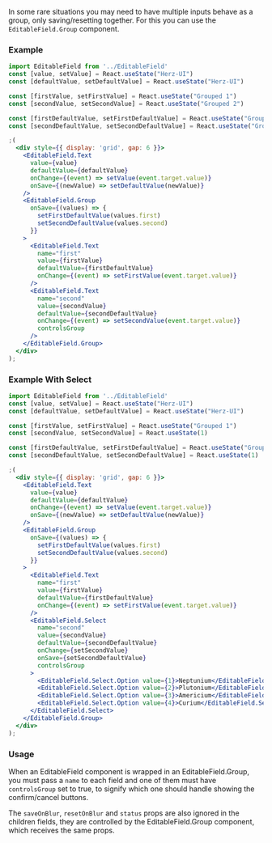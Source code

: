 In some rare situations you may need to have multiple inputs behave as a group, only saving/resetting together. For this you can use the `EditableField.Group` component.

### Example
```jsx
import EditableField from '../EditableField'
const [value, setValue] = React.useState("Herz-UI")
const [defaultValue, setDefaultValue] = React.useState("Herz-UI")

const [firstValue, setFirstValue] = React.useState("Grouped 1")
const [secondValue, setSecondValue] = React.useState("Grouped 2")

const [firstDefaultValue, setFirstDefaultValue] = React.useState("Grouped 1")
const [secondDefaultValue, setSecondDefaultValue] = React.useState("Grouped 2")

;(
  <div style={{ display: 'grid', gap: 6 }}>
    <EditableField.Text
      value={value}
      defaultValue={defaultValue}
      onChange={(event) => setValue(event.target.value)}
      onSave={(newValue) => setDefaultValue(newValue)}
    />
    <EditableField.Group
      onSave={(values) => {
        setFirstDefaultValue(values.first)
        setSecondDefaultValue(values.second)
      }}
    >
      <EditableField.Text
        name="first"
        value={firstValue}
        defaultValue={firstDefaultValue}
        onChange={(event) => setFirstValue(event.target.value)}
      />
      <EditableField.Text
        name="second"
        value={secondValue}
        defaultValue={secondDefaultValue}
        onChange={(event) => setSecondValue(event.target.value)}
        controlsGroup
      />
    </EditableField.Group>
  </div>
);
```

### Example With Select
```jsx
import EditableField from '../EditableField'
const [value, setValue] = React.useState("Herz-UI")
const [defaultValue, setDefaultValue] = React.useState("Herz-UI")

const [firstValue, setFirstValue] = React.useState("Grouped 1")
const [secondValue, setSecondValue] = React.useState(1)

const [firstDefaultValue, setFirstDefaultValue] = React.useState("Grouped 1")
const [secondDefaultValue, setSecondDefaultValue] = React.useState(1)

;(
  <div style={{ display: 'grid', gap: 6 }}>
    <EditableField.Text
      value={value}
      defaultValue={defaultValue}
      onChange={(event) => setValue(event.target.value)}
      onSave={(newValue) => setDefaultValue(newValue)}
    />
    <EditableField.Group
      onSave={(values) => {
        setFirstDefaultValue(values.first)
        setSecondDefaultValue(values.second)
      }}
    >
      <EditableField.Text
        name="first"
        value={firstValue}
        defaultValue={firstDefaultValue}
        onChange={(event) => setFirstValue(event.target.value)}
      />
      <EditableField.Select
        name="second"
        value={secondValue}
        defaultValue={secondDefaultValue}
        onChange={setSecondValue}
        onSave={setSecondDefaultValue}
        controlsGroup
      >
        <EditableField.Select.Option value={1}>Neptunium</EditableField.Select.Option>
        <EditableField.Select.Option value={2}>Plutonium</EditableField.Select.Option>
        <EditableField.Select.Option value={3}>Americium</EditableField.Select.Option>
        <EditableField.Select.Option value={4}>Curium</EditableField.Select.Option>
      </EditableField.Select>
    </EditableField.Group>
  </div>
);
```

### Usage
When an EditableField component is wrapped in an EditableField.Group, you must pass a `name` to each field and one of them must have `controlsGroup` set to true, to signify which one should handle showing the confirm/cancel buttons.

The `saveOnBlur`, `resetOnBlur` and `status` props are also ignored in the children fields, they are controlled by the EditableField.Group component, which receives the same props.
